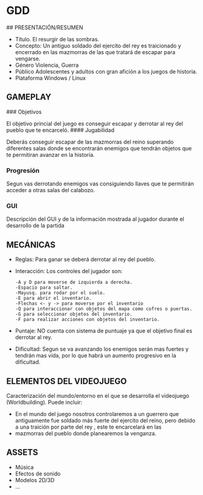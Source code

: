 # GDD

## PRESENTACIÓN/RESUMEN

- Título. El resurgir de las sombras.
- Concepto: Un antiguo soldado del ejercito del rey es traicionado y encerrado en las mazmorras de las que tratará de escapar para vengarse.
- Género Violencia, Guerra
- Público Adolescentes y adultos con gran afición a los juegos de historia.
- Plataforma Windows / Linux


## GAMEPLAY

### Objetivos

El objetivo princial del juego es conseguir escapar y derrotar al rey del pueblo que te encarceló.
#### Jugabilidad

Deberás conseguir escapar de las mazmorras del reino superando diferentes salas donde se encontrarán enemigos que tendrán objetos que te permitiran avanzar en la historia.

### Progresión

Segun vas derrotando enemigos vas consiguiendo llaves que te permitirán acceder a otras salas del calabozo.
### GUI

Descripción del GUI y de la información mostrada al jugador durante el desarrollo de la partida

## MECÁNICAS

- Reglas: Para ganar se deberá derrotar al rey del pueblo.
- Interacción: Los controles del jugador son:
  
      -A y D para moverse de izquierda a derecha.
      -Espacio para saltar.
      -Mayusq. para rodar por el suelo.
      -E para abrir el inventario.
      -Flechas <- y -> para moverse por el inventario
      -Q para interaccionar con objetos del mapa como cofres o puertas.
      -G para seleccionar objetos del inventario.
      -F para realizar acciones con objetos del inventario.
- Puntaje: NO cuenta con sistema de puntuaje ya que el objetivo final es derrotar al rey.
- Dificultad: Segun se va avanzando los enemigos serán mas fuertes y tendrán mas vida, por lo que habrá un aumento progresivo en la dificultad.

## ELEMENTOS DEL VIDEOJUEGO

Caracterización del mundo/entorno en el que se desarrolla el videojuego (Worldbuilding). Puede incluir:

- En el mundo del juego nosotros controlaremos a un guerrero que antiguamente fue soldado más fuerte del ejercito del reino, pero debido a una traición por parte del rey , este te encarcelará en las
- mazmorras del pueblo donde planearemos la venganza.

## ASSETS

- Música
- Efectos de sonido
- Modelos 2D/3D
- ...
